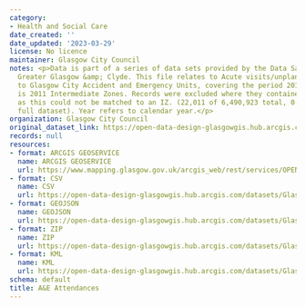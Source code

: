 ```yaml
---
category:
- Health and Social Care
date_created: ''
date_updated: '2023-03-29'
license: No licence
maintainer: Glasgow City Council
notes: <p>Data is part of a series of data sets provided by the Data Safe Haven, NHS
  Greater Glasgow &amp; Clyde. This file relates to Acute visits/unplanned care visits
  to Glasgow City Accident and Emergency Units, covering the period 2015-2019. Geography
  is 2011 Intermediate Zones. Records were excluded where they contained no postcode,
  as this could not be matched to an IZ. (22,011 of 6,490,923 total, 0.34% for the
  full dataset). Year refers to calendar year.</p>
organization: Glasgow City Council
original_dataset_link: https://open-data-design-glasgowgis.hub.arcgis.com/maps/GlasgowGIS::ae-attendances-1
records: null
resources:
- format: ARCGIS GEOSERVICE
  name: ARCGIS GEOSERVICE
  url: https://www.mapping.glasgow.gov.uk/arcgis_web/rest/services/OPEN_DATA/A_and_E_Attendances/MapServer/0
- format: CSV
  name: CSV
  url: https://open-data-design-glasgowgis.hub.arcgis.com/datasets/GlasgowGIS::ae-attendances-1.csv?outSR=%7B%22latestWkid%22%3A27700%2C%22wkid%22%3A27700%7D
- format: GEOJSON
  name: GEOJSON
  url: https://open-data-design-glasgowgis.hub.arcgis.com/datasets/GlasgowGIS::ae-attendances-1.geojson?outSR=%7B%22latestWkid%22%3A27700%2C%22wkid%22%3A27700%7D
- format: ZIP
  name: ZIP
  url: https://open-data-design-glasgowgis.hub.arcgis.com/datasets/GlasgowGIS::ae-attendances-1.zip?outSR=%7B%22latestWkid%22%3A27700%2C%22wkid%22%3A27700%7D
- format: KML
  name: KML
  url: https://open-data-design-glasgowgis.hub.arcgis.com/datasets/GlasgowGIS::ae-attendances-1.kml?outSR=%7B%22latestWkid%22%3A27700%2C%22wkid%22%3A27700%7D
schema: default
title: A&E Attendances
---
```

